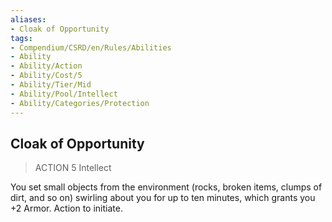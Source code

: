 ```yaml
---
aliases:
- Cloak of Opportunity
tags:
- Compendium/CSRD/en/Rules/Abilities
- Ability
- Ability/Action
- Ability/Cost/5
- Ability/Tier/Mid
- Ability/Pool/Intellect
- Ability/Categories/Protection
---
```


  
## Cloak of Opportunity  
>ACTION 5  Intellect  
  
You set small objects from the environment (rocks, broken items, clumps of dirt, and so on) swirling about you for up to ten minutes, which grants you +2 Armor. Action to initiate.